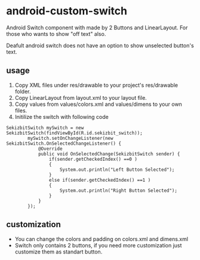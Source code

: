 # android-custom-switch
Android Switch component with made by 2 Buttons and LinearLayout. For those who wants to show "off text" also.

Deafult android switch does not have an option to show unselected button's text. 

## usage

1. Copy XML files under res/drawable to your project's res/drawable folder.
2. Copy LinearLayout from layout.xml to your layout file.
3. Copy values from values/colors.xml and values/dimens to your own files.
4. Initilize the switch with following code
```
SekizbitSwitch mySwitch = new SekizbitSwitch(findViewById(R.id.sekizbit_switch));
        mySwitch.setOnChangeListener(new SekizbitSwitch.OnSelectedChangeListener() {
            @Override
            public void OnSelectedChange(SekizbitSwitch sender) {
                if(sender.getCheckedIndex() ==0 )
                {
					System.out.println("Left Button Selected");
                }
                else if(sender.getCheckedIndex() ==1 )
                {
                    System.out.println("Right Button Selected");
                }
            }
        });
```
## customization
* You can change the colors and padding on colors.xml and dimens.xml
* Switch only contains 2 buttons, if you need more customization just customize them as  standart button.
